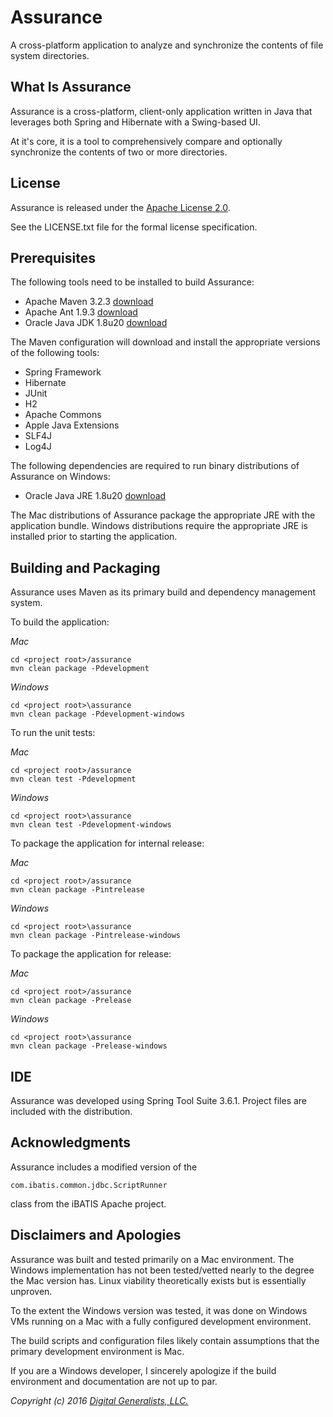 [1]: https://maven.apache.org/download.cgi  "Apache Maven"
[2]: https://ant.apache.org/bindownload.cgi  "Apache Ant"
[3]: http://www.oracle.com/technetwork/articles/javase/index-jsp-138363.html "Oracle Java JDK"
[4]: http://www.apache.org/licenses/LICENSE-2.0 "Apache License 2.0"
[5]: http://digitalgeneralists.com "Digital Generalists, LLC."

# Assurance

A cross-platform application to analyze and synchronize the contents of file system directories.

## What Is Assurance

Assurance is a cross-platform, client-only application written in Java that leverages both Spring and Hibernate with a Swing-based UI.

At it's core, it is a tool to comprehensively compare and optionally synchronize the contents of two or more directories.

## License

Assurance is released under the [Apache License 2.0](4).

See the LICENSE.txt file for the formal license specification.

## Prerequisites

The following tools need to be installed to build Assurance:

* Apache Maven 3.2.3 [download](1)
* Apache Ant 1.9.3 [download](2)
* Oracle Java JDK 1.8u20 [download](3)

The Maven configuration will download and install the appropriate versions of the following tools:

* Spring Framework
* Hibernate
* JUnit
* H2
* Apache Commons
* Apple Java Extensions
* SLF4J
* Log4J

The following dependencies are required to run binary distributions of Assurance on Windows:

* Oracle Java JRE 1.8u20 [download](3)

The Mac distributions of Assurance package the appropriate JRE with the application bundle.  Windows distributions require the appropriate JRE is installed prior to starting the application.

## Building and Packaging

Assurance uses Maven as its primary build and dependency management system.  

To build the application:

*Mac*	

	cd <project root>/assurance
	mvn clean package -Pdevelopment
	
*Windows*

	cd <project root>\assurance
	mvn clean package -Pdevelopment-windows

To run the unit tests:

*Mac*	

	cd <project root>/assurance
	mvn clean test -Pdevelopment
	
*Windows*

	cd <project root>\assurance
	mvn clean test -Pdevelopment-windows

To package the application for internal release:

*Mac*	

	cd <project root>/assurance
	mvn clean package -Pintrelease
	
*Windows*

	cd <project root>\assurance
	mvn clean package -Pintrelease-windows

To package the application for release:

*Mac*	

	cd <project root>/assurance
	mvn clean package -Prelease
	
*Windows*

	cd <project root>\assurance
	mvn clean package -Prelease-windows
	
## IDE

Assurance was developed using Spring Tool Suite 3.6.1.  Project files are included with the distribution.

## Acknowledgments

Assurance includes a modified version of the 

	com.ibatis.common.jdbc.ScriptRunner 

class from the iBATIS Apache project.

## Disclaimers and Apologies

Assurance was built and tested primarily on a Mac environment.  The Windows implementation has not been tested/vetted nearly to the degree the Mac version has.  Linux viability theoretically exists but is essentially unproven.

To the extent the Windows version was tested, it was done on Windows VMs running on a Mac with a fully configured development environment.

The build scripts and configuration files likely contain assumptions that the primary development environment is Mac.

If you are a Windows developer, I sincerely apologize if the build environment and documentation are not up to par.

*Copyright (c) 2016 [Digital Generalists, LLC.](5)*

